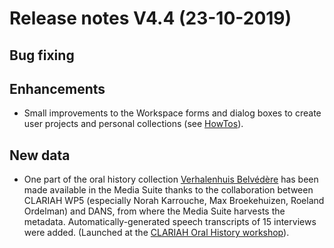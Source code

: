 **Release notes V4.4 (23-10-2019)**
===

## Bug fixing

## Enhancements

- Small improvements to the Workspace forms and dialog boxes to create user projects and personal collections (see [HowTos](https://mediasuite.clariah.nl/documentation/howtos/user-collections)). 

## New data

- One part of the oral history collection [Verhalenhuis Belvédère](http://www.belvedererotterdam.nl/) has been made available in the Media Suite thanks to the collaboration between CLARIAH WP5 (especially Norah Karrouche, Max Broekehuizen, Roeland Ordelman) and DANS, from where the Media Suite harvests the metadata. Automatically-generated speech transcripts of 15 interviews were added. (Launched at the [CLARIAH Oral History workshop](https://oralhistory.eu/workshops/clariah2019#collection)).
